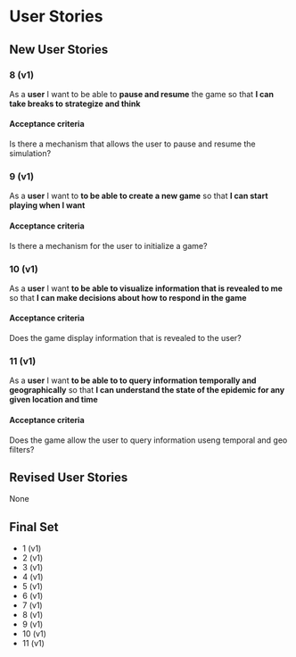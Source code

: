# User Stories

## New User Stories

### 8 (v1)

As a **user** I want to be able to **pause and resume** the game so that **I can take breaks to strategize and think**

#### Acceptance criteria

Is there a mechanism that allows the user to pause and resume the simulation?

### 9 (v1)

As a **user** I want to **to be able to create a new game** so that **I can start playing when I want**

#### Acceptance criteria

Is there a mechanism for the user to initialize a game?

### 10 (v1)

As a **user** I want **to be able to visualize information that is revealed to me** so that **I can make decisions about how to respond in the game**

#### Acceptance criteria

Does the game display information that is revealed to the user?

### 11 (v1)

As a **user** I want **to be able to to query information temporally and geographically** so that **I can understand the state of the epidemic for any given location and time**

#### Acceptance criteria

Does the game allow the user to query information useng temporal and geo filters?

## Revised User Stories

None

## Final Set

-   1 (v1)
-   2 (v1)
-   3 (v1)
-   4 (v1)
-   5 (v1)
-   6 (v1)
-   7 (v1)
-   8 (v1)
-   9 (v1)
-   10 (v1)
-   11 (v1)
